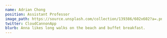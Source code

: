```yaml
---
name: Adrian Chong
position: Assistant Professor
image_path: https://source.unsplash.com/collection/139386/602x602?a=.png
twitter: CloudCannonApp
blurb: Anna likes long walks on the beach and buffet breakfast.
---
```

